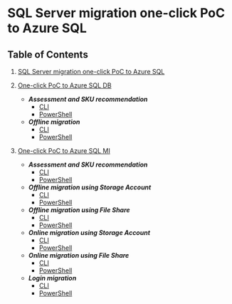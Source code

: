 # SQL Server migration one-click PoC to Azure SQL

## Table of Contents

1. [SQL Server migration one-click PoC to Azure SQL](README.md)
2. [One-click PoC to Azure SQL DB](./AzureSQLDB/deploy/README.md)
   - ***Assessment and SKU recommendation***
     - [CLI](./AzureSQLDB/assessment/CLI/azuresqldb-assessment-sku-using-cli.md)
     - [PowerShell](./AzureSQLDB/assessment/PowerShell/azuresqldb-assessment-sku-using-ps.md)
   - ***Offline migration***
     - [CLI](./AzureSQLDB/migration/CLI/azuresqldb-offline-migration-using-cli.md)
     - [PowerShell](/AzureSQLDB/migration/PowerShell/azuresqldb-offline-migration-using-ps.md)

3. [One-click PoC to Azure SQL MI](./AzureSQLDB/deploy/README.md)
   - ***Assessment and SKU recommendation***
     - [CLI](./AzureSQLMI/assessment/CLI/azuresqlmi-assessment-sku-using-cli.md)
     - [PowerShell](./AzureSQLMI/assessment/PowerShell/azuresqlmi-assessment-sku-using-ps.md)
   - ***Offline migration using Storage Account***
     - [CLI](./AzureSQLMI/migration/CLI/azuresqlmi-offline-migration-using-azure-storage-cli.md)
     - [PowerShell](/AzureSQLMI/migration/PowerShell/azuresqlmi-offline-migration-using-azure-storage-ps.md)
   - ***Offline migration using File Share***
     - [CLI](./AzureSQLMI/migration/CLI/azuresqlmi-offline-migration-using-file-share-cli.md)
     - [PowerShell](/AzureSQLMI/migration/PowerShell/azuresqlmi-offline-migration-using-file-share-ps.md)
   - ***Online migration using Storage Account***
     - [CLI](./AzureSQLMI/migration/CLI/azuresqlmi-offline-migration-using-azure-storage-cli.md)
     - [PowerShell](/AzureSQLMI/migration/PowerShell/azuresqlmi-online-migration-using-azure-storage-ps.md)
   - ***Online migration using File Share***
     - [CLI](./AzureSQLMI/migration/CLI/azuresqlmi-offline-migration-using-file-share-cli.md)
     - [PowerShell](/AzureSQLMI/migration/PowerShell/azuresqlmi-offline-migration-using-file-share-ps.md)
   - ***Login migration***
     - [CLI](./AzureSQLMI/migration/CLI/azuresqlmi-login-migration-using-cli.md)
     - [PowerShell](/AzureSQLMI/migration/PowerShell/azuresqlmi-login-migration-using-ps.md)

